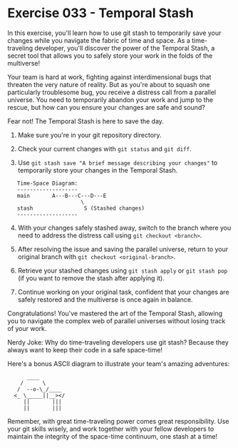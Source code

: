 # Exercise 033 - Temporal Stash

In this exercise, you'll learn how to use git stash to temporarily save your
changes while you navigate the fabric of time and space. As a time-traveling
developer, you'll discover the power of the Temporal Stash, a secret tool that
allows you to safely store your work in the folds of the multiverse!

Your team is hard at work, fighting against interdimensional bugs that threaten
the very nature of reality. But as you're about to squash one particularly
troublesome bug, you receive a distress call from a parallel universe. You need
to temporarily abandon your work and jump to the rescue, but how can you ensure
your changes are safe and sound?

Fear not! The Temporal Stash is here to save the day.

1. Make sure you're in your git repository directory.

2. Check your current changes with `git status` and `git diff`.

3. Use `git stash save "A brief message describing your changes"` to
   temporarily store your changes in the Temporal Stash.

```
   Time-Space Diagram:
   -------------------
   main       A---B---C---D---E
                       \
   stash                S (Stashed changes)
   -------------------
```

4. With your changes safely stashed away, switch to the branch where you need to
   address the distress call using `git checkout <branch>`.

5. After resolving the issue and saving the parallel universe, return to your
   original branch with `git checkout <original-branch>`.

6. Retrieve your stashed changes using `git stash apply` or `git stash pop` (if
   you want to remove the stash after applying it).

7. Continue working on your original task, confident that your changes are
   safely restored and the multiverse is once again in balance.

Congratulations! You've mastered the art of the Temporal Stash, allowing you to
navigate the complex web of parallel universes without losing track of your work.

Nerdy Joke: Why do time-traveling developers use git stash? Because they always
want to keep their code in a safe space-time!

Here's a bonus ASCII diagram to illustrate your team's amazing adventures:

```
      ____
    /      \
   /  --o-\_/____
  <_ \_____||__></
     ||       |||
     ||       |||
```

Remember, with great time-traveling power comes great responsibility. Use your git
skills wisely, and work together with your fellow developers to maintain the
integrity of the space-time continuum, one stash at a time!

